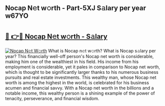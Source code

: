 ## Nocap N𝚎t w𝚘rth - Part-5XJ S𝚊lary per year w67YO

# <h2><a href="http://gc1bi7.nevu.top/?p=Nocap">🔗 👉🔴 Nocap N𝚎t w𝚘rth - S𝚊lary</a></h2>

[![Nocap N𝚎t W𝚘rth](https://i.imgur.com/Oavwk0R.jpeg)](http://gc1bi7.nevu.top/?p=Nocap)
What is Nocap n𝚎t w𝚘rth? What is Nocap s𝚊lary per year?
This financially well-off person's Nocap net worth is considerable, making him one of the wealthiest in his field. His income from his employment is considerable, yet it pales in comparison to Nocap net worth, which is thought to be significantly larger thanks to his numerous business pursuits and real estate investments. This wealthy man, whose Nocap net worth is among the highest in the world, is celebrated for his business acumen and financial savvy. With a Nocap net worth in the billions and a notable income, this wealthy person is a shining example of the power of tenacity, perseverance, and financial wisdom.
